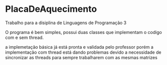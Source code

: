 # PlacaDeAquecimento
Trabalho para a disiplina de Linguagens de Programação 3

O programa é bem simples, possui duas classes que implementam o codigo com e sem thread.

a implemetação básica já está pronta e validada pelo professor porém a implementação com thread está dando problemas devido a necessidade de sincronizar as threads para sempre trabalharem com as mesmas matrizes
